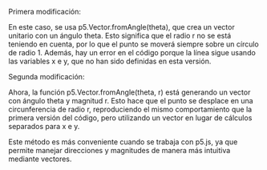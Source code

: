 Primera modificación:

En este caso, se usa p5.Vector.fromAngle(theta), que crea un vector unitario con un ángulo theta. Esto significa que el radio r no se está teniendo en cuenta, por lo que el punto se moverá siempre sobre un círculo de radio 1. Además, hay un error en el código porque la línea sigue usando las variables x e y, que no han sido definidas en esta versión.

Segunda modificación:

Ahora, la función p5.Vector.fromAngle(theta, r) está generando un vector con ángulo theta y magnitud r. Esto hace que el punto se desplace en una circunferencia de radio r, reproduciendo el mismo comportamiento que la primera versión del código, pero utilizando un vector en lugar de cálculos separados para x e y.

Este método es más conveniente cuando se trabaja con p5.js, ya que permite manejar direcciones y magnitudes de manera más intuitiva mediante vectores.
